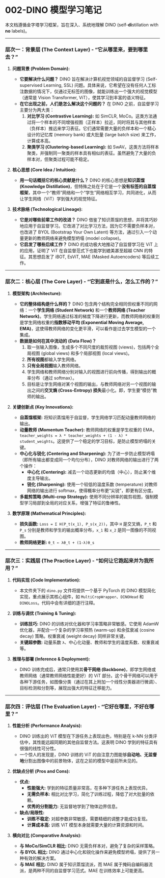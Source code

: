 # 002-DINO 模型学习笔记

本文档遵循金字塔学习框架，旨在深入、系统地理解 DINO (self-**di**stillation with **no** labels)。

---

### 层次一：背景层 (The Context Layer) - “它从哪里来，要到哪里去？”

1.  **问题背景 (Problem Domain):**
    *   **它要解决什么问题？** DINO 旨在解决计算机视觉领域的自监督学习 (Self-supervised Learning, SSL) 问题。具体来说，它希望在没有任何人工标注数据的情况下，仅通过无标签的图像，就能训练出一个强大的视觉模型（通常是 Vision Transformer, ViT），使其学习到丰富的语义特征。
    *   **在它出现之前，人们是怎么解决这个问题的？** 在 DINO 之前，自监督学习主要分为两大类：
        1.  **对比学习 (Contrastive Learning):** 如 SimCLR, MoCo。这类方法通过将一个样本的不同增强视图（正样本）拉近，同时将其与其他样本（负样本）推远来学习表征。它们通常需要大量的负样本和一个精心设计的记忆库 (memory bank) 或大批量 (large batch size) 来工作，计算成本高。
        2.  **聚类学习 (Clustering-based Learning):** 如 SwAV。这类方法将样本聚类，并强制同一聚类的样本具有相似的表征。虽然避免了大量的负样本对，但聚类过程可能不稳定。

2.  **核心思想 (Core Idea / Intuition):**
    *   **用一句话概括它的核心贡献是什么？** DINO 的核心思想是**知识蒸馏 (Knowledge Distillation)**，但特殊之处在于它是一个**没有标签的自蒸馏框架**，其中一个“教师”网络和一个“学生”网络相互学习，共同进化，从而让学生网络（ViT）学到强大的视觉特征。

3.  **技术脉络 (Technological Lineage):**
    *   **它是对哪些前辈工作的改进？** DINO 借鉴了知识蒸馏的思想，并将其巧妙地应用于自监督学习。它改进了对比学习方法，因为它不需要负样本对，也改进了 BYOL (Bootstrap Your Own Latent) 等方法，通过引入一个动量更新的教师网络来避免模型坍塌 (model collapse)。
    *   **它启发了哪些后续工作？** DINO 的成功极大地推动了自监督学习在 ViT 上的应用，证明了 ViT 在自监督范式下也能学到媲美甚至超越 CNN 的特征。其思想启发了 iBOT, EsViT, MAE (Masked Autoencoders) 等后续工作。

---

### 层次二：核心层 (The Core Layer) - “它到底是什么，怎么工作的？”

1.  **模型架构 (Architecture):**
    *   **它的整体结构是什么样的？** DINO 包含两个结构完全相同但权重不同的网络：一个**学生网络 (Student Network)** 和一个**教师网络 (Teacher Network)**。学生网络通过标准的梯度下降进行更新，而教师网络的权重则是学生网络权重的**指数移动平均 (Exponential Moving Average, EMA)**，这使得教师网络的变化更平滑，可以看作是过去学生模型的一个集成。
    *   **数据是如何在其中流动的 (Data Flow)？**
        1.  取一张输入图像，生成多个不同尺度的裁剪视图 (views)，包括两个全局视图 (global views) 和多个局部视图 (local views)。
        2.  **所有视图**都输入学生网络。
        3.  **只有全局视图**输入教师网络。
        4.  学生网络和教师网络分别对输入的视图进行前向传播，得到输出的概率分布（通过 softmax）。
        5.  目标是让学生网络对某个视图的输出，与教师网络对另一个视图的输出之间的**交叉熵 (Cross-Entropy) 损失**最小化。即，学生要“模仿”教师的输出。

2.  **关键创新点 (Key Innovations):**
    *   **自蒸馏框架:** 将知识蒸馏用于自监督，学生网络学习匹配动量教师网络的输出。
    *   **动量教师 (Momentum Teacher):** 教师网络的权重是学生权重的 EMA，`teacher_weights = λ * teacher_weights + (1 - λ) * student_weights`。这提供了一个稳定的学习目标，是防止模型坍塌的关键。
    *   **中心化与锐化 (Centering and Sharpening):** 为了进一步防止模型坍塌（即所有输出都变成同一个均匀分布），DINO 对教师网络的输出进行了两个操作：
        *   **中心化 (Centering):** 减去一个动态更新的均值（中心），防止某个维度主导输出。
        *   **锐化 (Sharpening):** 使用一个较低的温度系数 (temperature) 对教师网络的输出进行 softmax，使得概率分布更“尖锐”，即更有区分度。
    *   **多裁剪策略 (Multi-crop Strategy):** 使用不同分辨率的裁剪视图，强制模型学习局部到全局的对应关系，增强了特征的鲁棒性。

3.  **数学原理 (Mathematical Principles):**
    *   **损失函数:** `Loss = Σ H(P_t(x_1), P_s(x_2))`，其中 `H` 是交叉熵，`P_t` 和 `P_s` 分别是教师和学生的输出概率分布，`x_1` 和 `x_2` 是同一图像的不同视图。
    *   **教师网络更新:** `θ_t ← λθ_t + (1-λ)θ_s`

---

### 层次三：实践层 (The Practice Layer) - “如何让它跑起来并为我所用？”

1.  **代码实现 (Code Implementation):**
    *   本文件夹下的 `dino.py` 文件将提供一个基于 PyTorch 的 DINO 模型简化实现，重点展示其核心组件，如 `MultiCropWrapper`、`DINOHead` 和 `DINOLoss`。代码中会有详细的逐行注释。

2.  **训练与调优 (Training & Tuning):**
    *   **训练技巧:** DINO 的训练对优化器和学习率策略非常敏感。它使用 AdamW 优化器，并配合一个复杂的学习率预热 (warm-up) 和余弦衰减 (cosine decay) 策略。权重衰减 (weight decay) 同样非常关键。
    *   **关键超参数:** 动量系数 `λ`、中心化动量、教师和学生的温度系数、权重衰减等。

3.  **推理与部署 (Inference & Deployment):**
    *   DINO 训练完成后，通常只使用其**骨干网络 (Backbone)**，即学生网络或教师网络（通常教师网络性能更好）的 ViT 部分。这个骨干网络可以用于各种下游任务，如图像分类（通过在其上附加一个线性分类器进行微调）、目标检测和分割等，展现出强大的特征迁移能力。

---

### 层次四：评估层 (The Evaluation Layer) - “它好在哪里，不好在哪里？”

1.  **性能分析 (Performance Analysis):**
    *   DINO 训练出的 ViT 模型在下游任务上表现出色，特别是在 k-NN 分类评估中，其性能远超同期的其他自监督方法。这表明 DINO 学到的特征具有很强的线性可分性。
    *   一个惊人的发现是，DINO 训练的 ViT 的自注意力图能够**自动地、无监督地**分割出图像中的前景物体，这在之前的模型中是前所未见的。

2.  **优缺点分析 (Pros and Cons):**
    *   **优点:**
        *   **性能强大:** 学到的特征质量非常高，在多种下游任务上表现优异。
        *   **无需负样本:** 相比对比学习，简化了训练过程，降低了对大批量的依赖。
        *   **优秀的分割能力:** 无监督地学到了物体边界信息。
    *   **缺点/局限性:**
        *   **训练不稳定:** 对超参数非常敏感，需要精细的调整才能成功复现。
        *   **计算成本高:** 训练 ViT 模型本身就需要大量的计算资源和时间。

3.  **横向对比 (Comparative Analysis):**
    *   **与 MoCo/SimCLR 相比:** DINO 无需负样本对，避免了复杂的采样策略。
    *   **与 BYOL 相比:** DINO 通过中心化和锐化操作来避免模型坍塌，提供了另一种有效的解决方案。
    *   **与 MAE 相比:** DINO 属于知识蒸馏流派，而 MAE 属于掩码自编码器流派，是两种不同的自监督学习范式。MAE 在训练效率上可能更高。